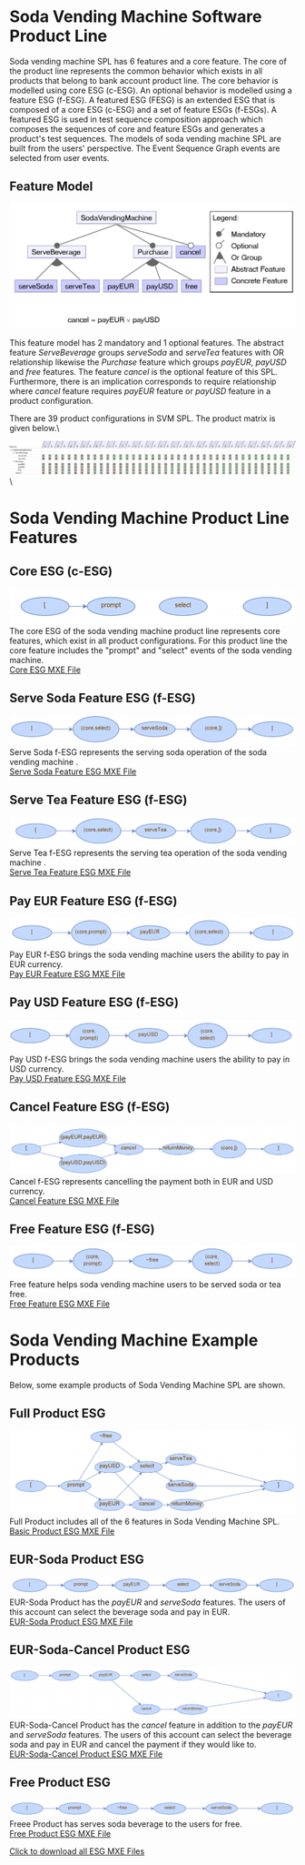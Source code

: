 # Soda Vending Machine Software Product Line
Soda vending machine SPL has 6 features and a core feature. The core of the product line represents the common behavior which exists in all products that belong to bank account product line. The core behavior is modelled using core ESG (c-ESG). An optional behavior is modelled using a feature ESG (f-ESG). A featured ESG (FESG) is an extended ESG that is composed of a core ESG (c-ESG) and a set of feature ESGs (f-ESGs). A featured ESG is used in test sequence composition approach which composes the sequences of core and feature ESGs and generates a product's test sequences. The models of soda vending machine SPL are built from the users' perspective. The Event Sequence Graph events are selected from user events. 

## Feature Model
![Feature Model](https://github.com/esg4aspl/SPL-FESG-Examples/blob/master/SodaVendingMachine/SodaVendingMachinePL_ModelImages/SodaVendingMachinePL_featureModel.PNG)

This feature model has 2 mandatory and 1 optional features. The abstract feature _ServeBeverage_ groups _serveSoda_ and _serveTea_ features with OR relationship likewise the _Purchase_ feature which groups _payEUR_, _payUSD_ and _free_ features. The feature _cancel_ is the optional feature of this SPL. Furthermore, there is an implication corresponds to require relationship where _cancel_ feature requires _payEUR_ feature or _payUSD_ feature in a product configuration.

There are 39 product configurations in SVM SPL. The product matrix is given below.\

 ![productMatrix](https://github.com/esg4aspl/SPL-FESG-Examples/blob/master/SodaVendingMachine/SodaVendingMachinePL_ModelImages/SodaVendingMachinePL_ConfigurationMap.PNG)\ 

# Soda Vending Machine Product Line Features
## Core ESG (c-ESG)
 ![core](https://github.com/esg4aspl/SPL-FESG-Examples/blob/master/SodaVendingMachine/SodaVendingMachinePL_ModelImages/core.PNG) \
 The core ESG of the soda vending machine product line represents core features, which exist in all product configurations. For this product line the core feature includes the "prompt" and "select" events of the soda vending machine.\
 [Core ESG MXE File](https://github.com/esg4aspl/SPL-FESG-Examples/blob/master/SodaVendingMachine/SodaVendingMachinePL_Models/core.zip)
 
 ## Serve Soda Feature ESG (f-ESG)
 ![serveSoda](https://github.com/esg4aspl/SPL-FESG-Examples/blob/master/SodaVendingMachine/SodaVendingMachinePL_ModelImages/serveSoda.PNG) \
 Serve Soda f-ESG represents the serving soda operation of the soda vending machine .\
 [Serve Soda Feature ESG MXE File](https://github.com/esg4aspl/SPL-FESG-Examples/blob/master/SodaVendingMachine/SodaVendingMachinePL_Models/serveSoda.zip)
 
  ## Serve Tea Feature ESG (f-ESG)
 ![serveTea](https://github.com/esg4aspl/SPL-FESG-Examples/blob/master/SodaVendingMachine/SodaVendingMachinePL_ModelImages/serveTea.PNG) \
 Serve Tea f-ESG represents the serving tea operation of the soda vending machine .\
 [Serve Tea Feature ESG MXE File](https://github.com/esg4aspl/SPL-FESG-Examples/blob/master/SodaVendingMachine/SodaVendingMachinePL_Models/serveTea.zip)
 
  ## Pay EUR Feature ESG (f-ESG)
 ![payEUR](https://github.com/esg4aspl/SPL-FESG-Examples/blob/master/SodaVendingMachine/SodaVendingMachinePL_ModelImages/payEUR.PNG) \
 Pay EUR f-ESG brings the soda vending machine users the ability to pay in EUR currency.\
 [Pay EUR Feature ESG MXE File](https://github.com/esg4aspl/SPL-FESG-Examples/blob/master/SodaVendingMachine/SodaVendingMachinePL_Models/payEUR.zip)
 
  ## Pay USD Feature ESG (f-ESG)
 ![payUSD](https://github.com/esg4aspl/SPL-FESG-Examples/blob/master/SodaVendingMachine/SodaVendingMachinePL_ModelImages/payUSD.PNG) \
 Pay USD f-ESG brings the soda vending machine users the ability to pay in USD currency.\
 [Pay USD Feature ESG MXE File](https://github.com/esg4aspl/SPL-FESG-Examples/blob/master/SodaVendingMachine/SodaVendingMachinePL_Models/payUSD.zip)
 
 ## Cancel Feature ESG (f-ESG)
 ![cancel](https://github.com/esg4aspl/SPL-FESG-Examples/blob/master/SodaVendingMachine/SodaVendingMachinePL_ModelImages/cancel.PNG) \
Cancel f-ESG represents cancelling the payment both in EUR and USD currency.\
 [Cancel Feature ESG MXE File](https://github.com/esg4aspl/SPL-FESG-Examples/blob/master/SodaVendingMachine/SodaVendingMachinePL_Models/cancel.zip)
  
 ## Free Feature ESG (f-ESG)
 ![free](https://github.com/esg4aspl/SPL-FESG-Examples/blob/master/SodaVendingMachine/SodaVendingMachinePL_ModelImages/free.PNG) \
  Free feature helps soda vending machine users to be served soda or tea free.\
[Free Feature ESG MXE File](https://github.com/esg4aspl/SPL-FESG-Examples/blob/master/SodaVendingMachine/SodaVendingMachinePL_Models/free.zip)
   
 # Soda Vending Machine Example Products
  Below, some example products of Soda Vending Machine SPL are shown.
    
## Full Product ESG
  ![productFull](https://github.com/esg4aspl/SPL-FESG-Examples/blob/master/SodaVendingMachine/SodaVendingMachinePL_ModelImages/SodaVendingMachinePLProduct_fullProduct.PNG) \
  Full Product includes all of the 6 features in Soda Vending Machine SPL.\
  [Basic Product ESG MXE File](https://github.com/esg4aspl/SPL-FESG-Examples/blob/master/SodaVendingMachine/SodaVendingMachinePL_Models/SodaVendingMachinePLProduct_fullProduct.zip)

## EUR-Soda Product ESG
  ![productEURSoda](https://github.com/esg4aspl/SPL-FESG-Examples/blob/master/SodaVendingMachine/SodaVendingMachinePL_ModelImages/SodaVendingMachinePLProduct_EURSodaProduct.PNG) \
  EUR-Soda Product has the _payEUR_ and _serveSoda_ features. The users of this account can select the beverage soda and pay in EUR.\
  [EUR-Soda Product ESG MXE File](https://github.com/esg4aspl/SPL-FESG-Examples/blob/master/SodaVendingMachine/SodaVendingMachinePL_Models/SodaVendingMachinePLProduct_EURSodaProduct.zip)
  
## EUR-Soda-Cancel Product ESG
  ![productEURSodaCancel](https://github.com/esg4aspl/SPL-FESG-Examples/blob/master/SodaVendingMachine/SodaVendingMachinePL_ModelImages/SodaVendingMachinePLProduct_EURSodaCancelProduct.PNG) \
  EUR-Soda-Cancel Product has the _cancel_ feature in addition to the _payEUR_ and _serveSoda_ features. The users of this account can select the beverage soda and pay in EUR and cancel the payment if they would like to.\
  [EUR-Soda-Cancel Product ESG MXE File](https://github.com/esg4aspl/SPL-FESG-Examples/blob/master/SodaVendingMachine/SodaVendingMachinePL_Models/SodaVendingMachinePLProduct_EURSodaCancelProduct.zip)

## Free Product ESG
![productFree](https://github.com/esg4aspl/SPL-FESG-Examples/blob/master/SodaVendingMachine/SodaVendingMachinePL_ModelImages/SodaVendingMachinePLProduct_freeProduct.PNG) \
Freee Product has serves soda beverage to the users for free.\
[Free Product ESG MXE File](https://github.com/esg4aspl/SPL-FESG-Examples/blob/master/SodaVendingMachine/SodaVendingMachinePL_Models/SodaVendingMachinePLProduct_freeProduct.zip)

[Click to download all ESG MXE Files](https://github.com/esg4aspl/SPL-FESG-Examples/blob/master/SodaVendingMachine/SodaVendingMachinePL_Models/SodaVendingMachinePL_Models.zip)

  

